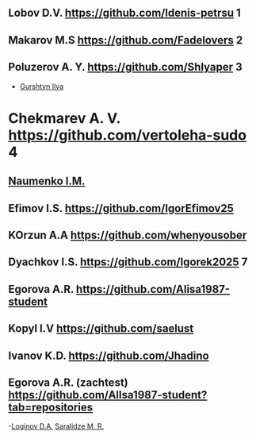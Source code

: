 ## Lobov D.V. https://github.com/ldenis-petrsu 1
## Makarov M.S https://github.com/Fadelovers 2
## Poluzerov A. Y. https://github.com/Shlyaper 3
- [Gurshtyn Ilya](https://github.com/Ilya-2025)
# Chekmarev A. V. https://github.com/vertoleha-sudo 4
## [Naumenko I.M.](https://github.com/IriaKoticov)
## Efimov I.S. https://github.com/IgorEfimov25
## KOrzun A.A  https://github.com/whenyousober
## Dyachkov I.S. https://github.com/Igorek2025 7
## Egorova A.R. https://github.com/Alisa1987-student
## Kopyl I.V https://github.com/saelust
## Ivanov K.D. https://github.com/Jhadino
## Egorova A.R. (zachtest) https://github.com/AlIsa1987-student?tab=repositories
-[Loginov D.A.](https://github.com/dmitriylog)
[Saralidze M. R.](https://github.com/margaritasaralidze2006-oss)
